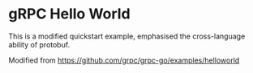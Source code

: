 # gRPC Hello World

This is a modified quickstart example, emphasised the cross-language ability of protobuf.

Modified from https://github.com/grpc/grpc-go/examples/helloworld
